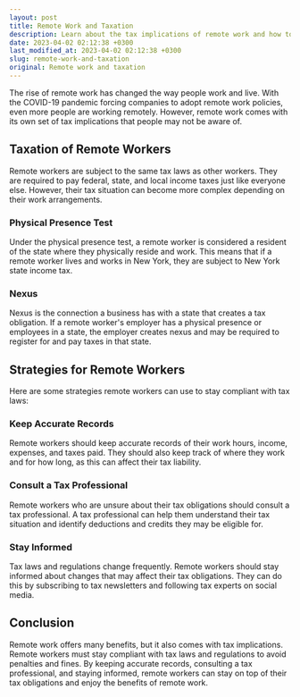 ```yaml
---
layout: post
title: Remote Work and Taxation
description: Learn about the tax implications of remote work and how to stay compliant.
date: 2023-04-02 02:12:38 +0300
last_modified_at: 2023-04-02 02:12:38 +0300
slug: remote-work-and-taxation
original: Remote work and taxation
---
```


The rise of remote work has changed the way people work and live. With the COVID-19 pandemic forcing companies to adopt remote work policies, even more people are working remotely. However, remote work comes with its own set of tax implications that people may not be aware of.

## Taxation of Remote Workers

Remote workers are subject to the same tax laws as other workers. They are required to pay federal, state, and local income taxes just like everyone else. However, their tax situation can become more complex depending on their work arrangements.

### Physical Presence Test

Under the physical presence test, a remote worker is considered a resident of the state where they physically reside and work. This means that if a remote worker lives and works in New York, they are subject to New York state income tax.

### Nexus

Nexus is the connection a business has with a state that creates a tax obligation. If a remote worker's employer has a physical presence or employees in a state, the employer creates nexus and may be required to register for and pay taxes in that state.

## Strategies for Remote Workers

Here are some strategies remote workers can use to stay compliant with tax laws:

### Keep Accurate Records

Remote workers should keep accurate records of their work hours, income, expenses, and taxes paid. They should also keep track of where they work and for how long, as this can affect their tax liability.

### Consult a Tax Professional

Remote workers who are unsure about their tax obligations should consult a tax professional. A tax professional can help them understand their tax situation and identify deductions and credits they may be eligible for.

### Stay Informed

Tax laws and regulations change frequently. Remote workers should stay informed about changes that may affect their tax obligations. They can do this by subscribing to tax newsletters and following tax experts on social media.

## Conclusion

Remote work offers many benefits, but it also comes with tax implications. Remote workers must stay compliant with tax laws and regulations to avoid penalties and fines. By keeping accurate records, consulting a tax professional, and staying informed, remote workers can stay on top of their tax obligations and enjoy the benefits of remote work.